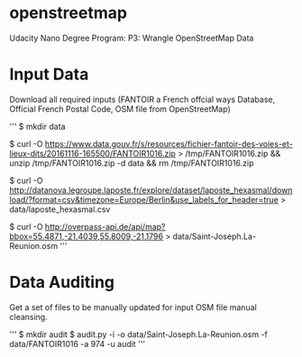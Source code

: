 # openstreetmap
Udacity Nano Degree Program: P3: Wrangle OpenStreetMap Data


# Input Data

Download all required inputs (FANTOIR a French offcial ways Database, Official French Postal Code, OSM file from OpenStreetMap)

'''
$ mkdir data

$ curl -O https://www.data.gouv.fr/s/resources/fichier-fantoir-des-voies-et-lieux-dits/20161116-165500/FANTOIR1016.zip > /tmp/FANTOIR1016.zip && unzip /tmp/FANTOIR1016.zip -d data && rm /tmp/FANTOIR1016.zip

$ curl -O http://datanova.legroupe.laposte.fr/explore/dataset/laposte_hexasmal/download/?format=csv&timezone=Europe/Berlin&use_labels_for_header=true > data/laposte_hexasmal.csv

$ curl -O http://overpass-api.de/api/map?bbox=55.4871,-21.4039,55.8009,-21.1796 > data/Saint-Joseph.La-Reunion.osm
'''

# Data Auditing

Get a set of files to be manually updated for input OSM file manual cleansing.

'''
$ mkdir audit
$ audit.py -i -o data/Saint-Joseph.La-Reunion.osm -f data/FANTOIR1016 -a 974 -u audit
'''